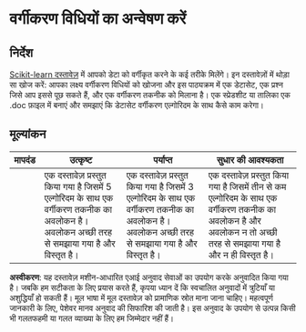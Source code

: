 # वर्गीकरण विधियों का अन्वेषण करें

## निर्देश

[Scikit-learn दस्तावेज़](https://scikit-learn.org/stable/supervised_learning.html) में आपको डेटा को वर्गीकृत करने के कई तरीके मिलेंगे। इन दस्तावेज़ों में थोड़ा सा खोज करें: आपका लक्ष्य वर्गीकरण विधियों को खोजना और इस पाठ्यक्रम में एक डेटासेट, एक प्रश्न जिसे आप इससे पूछ सकते हैं, और एक वर्गीकरण तकनीक को मिलाना है। एक स्प्रेडशीट या तालिका एक .doc फ़ाइल में बनाएं और समझाएं कि डेटासेट वर्गीकरण एल्गोरिदम के साथ कैसे काम करेगा।

## मूल्यांकन

| मापदंड | उत्कृष्ट                                                                                                                           | पर्याप्त                                                                                                                            | सुधार की आवश्यकता                                                                                                                                             |
|--------|-----------------------------------------------------------------------------------------------------------------------------------|-----------------------------------------------------------------------------------------------------------------------------------|-------------------------------------------------------------------------------------------------------------------------------------------------------------|
|        | एक दस्तावेज़ प्रस्तुत किया गया है जिसमें 5 एल्गोरिदम के साथ एक वर्गीकरण तकनीक का अवलोकन है। अवलोकन अच्छी तरह से समझाया गया है और विस्तृत है। | एक दस्तावेज़ प्रस्तुत किया गया है जिसमें 3 एल्गोरिदम के साथ एक वर्गीकरण तकनीक का अवलोकन है। अवलोकन अच्छी तरह से समझाया गया है और विस्तृत है। | एक दस्तावेज़ प्रस्तुत किया गया है जिसमें तीन से कम एल्गोरिदम के साथ एक वर्गीकरण तकनीक का अवलोकन है और अवलोकन न तो अच्छी तरह से समझाया गया है और न ही विस्तृत है। |

**अस्वीकरण**:
यह दस्तावेज़ मशीन-आधारित एआई अनुवाद सेवाओं का उपयोग करके अनुवादित किया गया है। जबकि हम सटीकता के लिए प्रयास करते हैं, कृपया ध्यान दें कि स्वचालित अनुवादों में त्रुटियाँ या अशुद्धियाँ हो सकती हैं। मूल भाषा में मूल दस्तावेज़ को प्रामाणिक स्रोत माना जाना चाहिए। महत्वपूर्ण जानकारी के लिए, पेशेवर मानव अनुवाद की सिफारिश की जाती है। इस अनुवाद के उपयोग से उत्पन्न किसी भी गलतफहमी या गलत व्याख्या के लिए हम जिम्मेदार नहीं हैं।